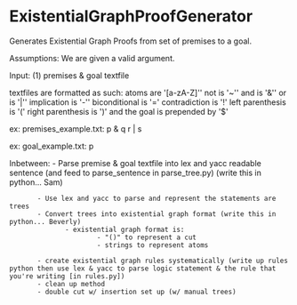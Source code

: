 # ExistentialGraphProofGenerator
Generates Existential Graph Proofs from set of premises to a goal.

Assumptions: We are given a valid argument.

Input: (1) premises & goal textfile

  textfiles are formatted as such:
      atoms are '[a-zA-Z]''
      not is '~''
      and is '&''
      or is '|''
      implication is '-''
      biconditional is '='
      contradiction is '!'
      left parenthesis is '('
      right parenthesis is ')'
      and the goal is prepended by '$'

  ex: premises_example.txt:
          p & q
          r | s

  ex: goal_example.txt:
          p

Inbetween: - Parse premise & goal textfile into lex and yacc readable sentence (and feed to parse_sentence in parse_tree.py) (write this in python... Sam)

           - Use lex and yacc to parse and represent the statements are trees
           - Convert trees into existential graph format (write this in python... Beverly)
                  - existential graph format is:
                          - "()" to represent a cut
                          - strings to represent atoms

           - create existential graph rules systematically (write up rules python then use lex & yacc to parse logic statement & the rule that you're writing [in rules.py])
           - clean up method
           - double cut w/ insertion set up (w/ manual trees)